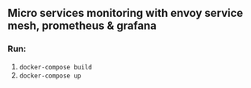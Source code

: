 ## Micro services monitoring with envoy service mesh, prometheus & grafana  

### Run:  
1. `docker-compose build`  
2. `docker-compose up`  
